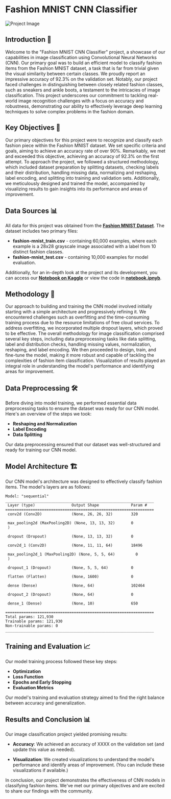 # Fashion MNIST CNN Classifier

![Project Image](link-to-your-image)

## Introduction 🌟

Welcome to the "Fashion MNIST CNN Classifier" project, a showcase of our capabilities in image classification using Convolutional Neural Networks (CNN). Our primary goal was to build an efficient model to classify fashion items from the Fashion MNIST dataset, a task that is far from trivial given the visual similarity between certain classes. We proudly report an impressive accuracy of 92.3% on the validation set. Notably, our project faced challenges in distinguishing between closely related fashion classes, such as sneakers and ankle boots, a testament to the intricacies of image classification. This project underscores our commitment to tackling real-world image recognition challenges with a focus on accuracy and robustness, demonstrating our ability to effectively leverage deep learning techniques to solve complex problems in the fashion domain.

## Key Objectives 🎯

Our primary objectives for this project were to recognize and classify each fashion piece within the Fashion MNIST dataset. We set specific criteria and goals, aiming to achieve an accuracy rate of over 90%. Remarkably, we met and exceeded this objective, achieving an accuracy of 92.3% on the first attempt. To approach the project, we followed a structured methodology, which included dataset preparation by splitting datasets, checking labels and their distribution, handling missing data, normalizing and reshaping, label encoding, and splitting into training and validation sets. Additionally, we meticulously designed and trained the model, accompanied by visualizing results to gain insights into its performance and areas of improvement.

## Data Sources 📊

All data for this project was obtained from the [**Fashion MNIST Dataset**](https://www.kaggle.com/datasets/zalando-research/fashionmnist). The dataset includes two primary files:

- **fashion-mnist_train.csv** - containing 60,000 examples, where each example is a 28x28 grayscale image associated with a label from 10 distinct fashion classes.
- **fashion-mnist_test.csv** - containing 10,000 examples for model evaluation. 

Additionally, for an in-depth look at the project and its development, you can access our [**Notebook on Kaggle**](https://www.kaggle.com/code/amirfares/fashion-mnist-cnn-92-3-accuracy) or view the code in [**notebook.ipnyb**](https://github.com/AmirFARES/Fashion-MNIST-CNN/blob/main/fashion-mnist-cnn-92-3-accuracy.ipynb).

## Methodology 🚀

Our approach to building and training the CNN model involved initially starting with a simple architecture and progressively refining it. We encountered challenges such as overfitting and the time-consuming training process due to the resource limitations of free cloud services. To address overfitting, we incorporated multiple dropout layers, which proved to be effective. The overall methodology for image classification comprised several key steps, including data preprocessing tasks like data splitting, label and distribution checks, handling missing values, normalization, reshaping, and label encoding. We then proceeded to design, train, and fine-tune the model, making it more robust and capable of tackling the complexities of fashion item classification. Visualization of results played an integral role in understanding the model's performance and identifying areas for improvement.

## Data Preprocessing 🛠️

Before diving into model training, we performed essential data preprocessing tasks to ensure the dataset was ready for our CNN model. Here's an overview of the steps we took:

- **Reshaping and Normalization**
- **Label Encoding**
- **Data Splitting**

Our data preprocessing ensured that our dataset was well-structured and ready for training our CNN model.

## Model Architecture 🏗️

Our CNN model's architecture was designed to effectively classify fashion items. The model's layers are as follows:

```plaintext
Model: "sequential"
_________________________________________________________________
 Layer (type)                Output Shape              Param #   
=================================================================
 conv2d (Conv2D)             (None, 26, 26, 32)        320       
                                                                 
 max_pooling2d (MaxPooling2D) (None, 13, 13, 32)       0         
 )                                                               
                                                                 
 dropout (Dropout)           (None, 13, 13, 32)        0         
                                                                 
 conv2d_1 (Conv2D)           (None, 11, 11, 64)        18496     
                                                                 
 max_pooling2d_1 (MaxPooling2D) (None, 5, 5, 64)         0         
 )                                                               
                                                                 
 dropout_1 (Dropout)         (None, 5, 5, 64)          0         
                                                                 
 flatten (Flatten)           (None, 1600)              0         
                                                                 
 dense (Dense)               (None, 64)                102464    
                                                                 
 dropout_2 (Dropout)         (None, 64)                0         
                                                                 
 dense_1 (Dense)             (None, 10)                650       
                                                                 
=================================================================
Total params: 121,930
Trainable params: 121,930
Non-trainable params: 0
_________________________________________________________________

```

## Training and Evaluation 📈

Our model training process followed these key steps:

- **Optimization**
- **Loss Function**
- **Epochs and Early Stopping**
- **Evaluation Metrics**

Our model's training and evaluation strategy aimed to find the right balance between accuracy and generalization.

## Results and Conclusion 📊

Our image classification project yielded promising results:

- **Accuracy**: We achieved an accuracy of XXXX on the validation set (and update this value as needed).

- **Visualization**: We created visualizations to understand the model's performance and identify areas of improvement. (You can include these visualizations if available.)

In conclusion, our project demonstrates the effectiveness of CNN models in classifying fashion items. We've met our primary objectives and are excited to share our findings with the community.
